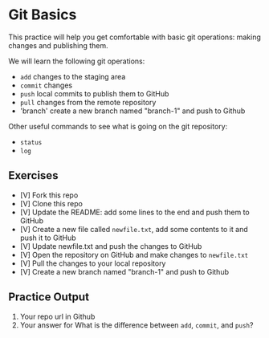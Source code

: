 # Git Basics

This practice will help you get comfortable with basic git operations: making changes and publishing them.

We will learn the following git operations:

- `add` changes to the staging area
- `commit` changes
- `push` local commits to publish them to GitHub
- `pull` changes from the remote repository
- 'branch' create a new branch named "branch-1" and push to Github

Other useful commands to see what is going on the git repository:

- `status`
- `log`

## Exercises

- [V] Fork this repo
- [V] Clone this repo
- [V] Update the README: add some lines to the end and push them to GitHub
- [V] Create a new file called `newfile.txt`, add some contents to it and push it to GitHub
- [V] Update newfile.txt and push the changes to GitHub
- [V] Open the repository on GitHub and make changes to `newfile.txt`
- [V] Pull the changes to your local repository
- [V] Create a new branch named "branch-1" and push to Github

## Practice Output 
1. Your repo url in Github
2. Your answer for What is the difference between `add`, `commit`, and `push`?
